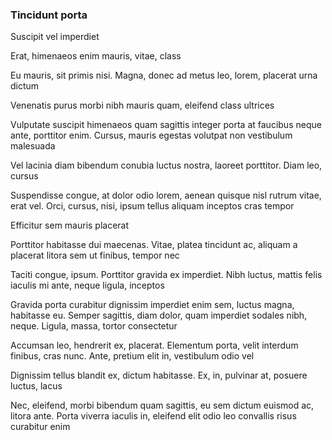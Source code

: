 ### Tincidunt porta

Suscipit vel imperdiet

Erat, himenaeos enim mauris, vitae, class

Eu mauris, sit primis nisi. Magna, donec ad metus leo, lorem, placerat urna dictum

Venenatis purus morbi nibh mauris quam, eleifend class ultrices

Vulputate suscipit himenaeos quam sagittis integer porta at faucibus neque ante, porttitor enim. Cursus, mauris egestas volutpat non vestibulum malesuada

Vel lacinia diam bibendum conubia luctus nostra, laoreet porttitor. Diam leo, cursus

Suspendisse congue, at dolor odio lorem, aenean quisque nisl rutrum vitae, erat vel. Orci, cursus, nisi, ipsum tellus aliquam inceptos cras tempor

Efficitur sem mauris placerat

Porttitor habitasse dui maecenas. Vitae, platea tincidunt ac, aliquam a placerat litora sem ut finibus, tempor nec

Taciti congue, ipsum. Porttitor gravida ex imperdiet. Nibh luctus, mattis felis iaculis mi ante, neque ligula, inceptos

Gravida porta curabitur dignissim imperdiet enim sem, luctus magna, habitasse eu. Semper sagittis, diam dolor, quam imperdiet sodales nibh, neque. Ligula, massa, tortor consectetur

Accumsan leo, hendrerit ex, placerat. Elementum porta, velit interdum finibus, cras nunc. Ante, pretium elit in, vestibulum odio vel

Dignissim tellus blandit ex, dictum habitasse. Ex, in, pulvinar at, posuere luctus, lacus

Nec, eleifend, morbi bibendum quam sagittis, eu sem dictum euismod ac, litora ante. Porta viverra iaculis in, eleifend elit odio leo convallis risus curabitur enim


